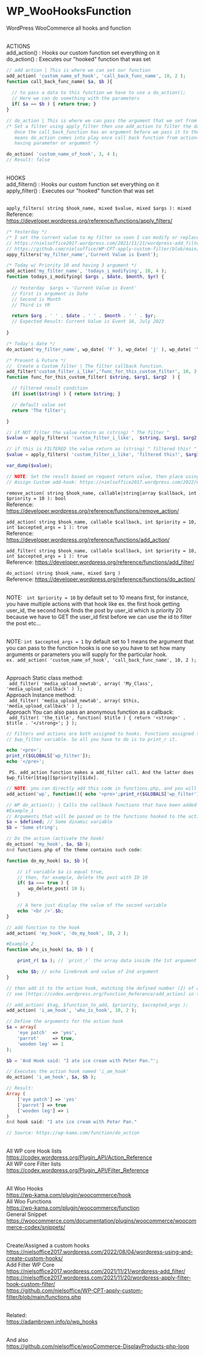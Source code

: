 # WP_WooHooksFunction
WordPress WooCommerce all hooks and function 

<br /> ACTIONS
<br /> add_action() : Hooks our custom function set everything on it
<br /> do_action() : Executes our "hooked" function that was set 
```PHP
// add action | This is where we can set our function 
add_action( 'custom_name_of_hook', 'call_back_func_name', 10, 2 );
function call_back_func_name( $a, $b ){
   
  // to pass a data to this function we have to use a do_action();
  // Here we can do something with the parameters
  if( $a == $b ) { return true; }
}

// do_action | This is where we can pass the argument that we set from our custom hooks
/* Set a filter using apply_filter then use add_action to filter the data and use do_action   
   Once the call_back_function has an argument before we pass it to the action 
   means do_action comes into play once call back function from action('apply_filter_name','call_back_function') 
   having parameter or argument */

do_action( 'custom_name_of_hook', 3, 4 );
// Result: false
```
<br /> HOOKS
<br /> add_filtern() : Hooks our custom function set everything on it
<br /> apply_filter() : Executes our "hooked" function that was set 

<br /> ``` apply_filters( string $hook_name, mixed $value, mixed $args ): mixed ```
<br /> Reference: https://developer.wordpress.org/reference/functions/apply_filters/

```PHP
/* Yesterday */
/* I set the current value to my filter so soon I can modify or replace */
// https://nielsoffice2017.wordpress.com/2021/11/21/wordpress-add_filter/
// https://github.com/nielsoffice/WP-CPT-apply-custom-filter/blob/main/functions.php
appy_filters('my_filter_name','Current Value is Event');

/* Today w/ Priority 10 and having 3 argument */
add_action('my_filter_name', 'todays_i_modifying', 10, 4 );
function todays_i_modifying( $args , $date, $month, $yr) {
 
  // Yesterday  $args = 'Current Value is Event'
  // First is argument is Date
  // Second is Month
  // Third is YR

  return $arg . ' ' . $date . ' ' . $month . ' ' . $yr;
  // Expected Result: Current Value is Event 16, July 2023
  
}

/* Today's date */
do_action('my_filter_name', wp_date( 'F' ), wp_date( 'j' ), wp_date( 'Y' ));

/* Present & Future */
//  Create a Custom filter | The filter callback function.
add_filter('custom_filter_i_like','func_for_this_custom_filter', 10, 3 );
function func_for_this_custom_filter( $string, $arg1, $arg2  ) {

  // filtered result condition
  if( isset($string) ) { return $string; } 

  // default value set
  return 'The filter';

}

// if NOT filter the value return as (string) " The filter "
$value = apply_filters( 'custom_filter_i_like',  $string, $arg1, $arg2 );

// if this is FILTERED the value return as (string) " filtered this! "
$value = apply_filters( 'custom_filter_i_like', 'filtered this!', $arg1, $arg2 );

var_dump($value);

// NOTE: Set the result based on request return value, then place using hook 
// Assign Custom add-hook: https://nielsoffice2017.wordpress.com/2022/08/04/wordpress-using-and-create-custom-hooks/

```

``` remove_action( string $hook_name, callable|string|array $callback, int $priority = 10 ): bool ```
<br /> Reference: https://developer.wordpress.org/reference/functions/remove_action/

``` add_action( string $hook_name, callable $callback, int $priority = 10, int $accepted_args = 1 ): true ```
<br /> Reference: https://developer.wordpress.org/reference/functions/add_action/

``` add_filter( string $hook_name, callable $callback, int $priority = 10, int $accepted_args = 1 ): true ```
<br /> Reference: https://developer.wordpress.org/reference/functions/add_filter/

``` do_action( string $hook_name, mixed $arg ) ```
<br /> Reference: https://developer.wordpress.org/reference/functions/do_action/

<br /> NOTE: ```  int $priority = 10 ``` by default set to 10 means first, for instance, you have multiple actions with that hook
like ex. the first hook getting user_id, the second hook finds the post by user_id which is priority 20 because we have to GET the user_id first before 
we can use the id to filter the post etc...

<br /> NOTE: ``` int $accepted_args = 1 ``` by default set to 1 means the argument that you can pass to the function hooks is one
so you have to set how many arguments or parameters you will supply for the particular hook.
<br /> ``` ex. add_action( 'custom_name_of_hook', 'call_back_func_name', 10, 2 ); ```

<br /> Approach Static class method:
<br /> ```  add_filter( 'media_upload_newtab', array( 'My_Class', 'media_upload_callback' ) ); ```
<br /> Approach Instance method:
<br /> ```  add_filter( 'media_upload_newtab', array( $this, 'media_upload_callback' ) ); ```
<br /> Approach You can also pass an anonymous function as a callback:
<br /> ```  add_filter( 'the_title', function( $title ) { return '<strong>' . $title . '</strong>'; } ); ```
<br />


```PHP
// Filters and actions are both assigned to hooks. Functions assigned to hooks are stored in global
// $wp_filter variable. So all you have to do is to print_r it.

echo '<pre>';
print_r($GLOBALS['wp_filter']);
echo '</pre>';

```

```
 PS. add_action function makes a add_filter call. And the latter does $wp_filter[$tag][$priority][$idx].
```

```PHP
// NOTE: you can directly add this code in functions.php, and you will see a debug on your site:
add_action('wp', function(){ echo '<pre>';print_r($GLOBALS['wp_filter']); echo '</pre>';exit; } );
```

```PHP
// WP do_action(); | Calls the callback functions that have been added to an action hook.
#Example_1
// Arguments that will be passed on to the functions hooked to the action.
$a = $defined; // Some dinamic variable
$b = 'Some string';

// Do the action (activate the hook)
do_action( 'my_hook', $a, $b );
And functions.php of the theme contains such code:

function do_my_hook( $a, $b ){

	// if variable $a is equal true,
	// then, for example, delete the post with ID 10
	if( $a === true ) {
		wp_delete_post( 10 );
	}

	// A here just display the value of the second variable
	echo '<br />'.$b;
}

// add function to the hook
add_action( 'my_hook', 'do_my_hook', 10, 2 );

#Example_2
function who_is_hook( $a, $b ) {

	print_r( $a ); // `print_r` the array data inside the 1st argument

	echo $b; // echo linebreak and value of 2nd argument
}

// then add it to the action hook, matching the defined number (2) of arguments in do_action
// see [https://codex.wordpress.org/Function_Reference/add_action] in the Codex

// add_action( $tag, $function_to_add, $priority, $accepted_args );
add_action( 'i_am_hook', 'who_is_hook', 10, 2 );

// Define the arguments for the action hook
$a = array(
	'eye patch'  => 'yes',
	'parrot'     => true,
	'wooden leg' => 1
);

$b = 'And Hook said: "I ate ice cream with Peter Pan."';

// Executes the action hook named 'i_am_hook'
do_action( 'i_am_hook', $a, $b );

// Result:
Array (
	['eye patch'] => 'yes'
	['parrot'] => true
	['wooden leg'] => 1
)
And hook said: "I ate ice cream with Peter Pan."

// Source: https://wp-kama.com/function/do_action
```

<br /> All WP core Hook lists 
<br /> https://codex.wordpress.org/Plugin_API/Action_Reference
<br /> All WP core Filter lists
<br /> https://codex.wordpress.org/Plugin_API/Filter_Reference

<br /> All Woo Hooks
<br /> https://wp-kama.com/plugin/woocommerce/hook
<br /> All Woo Functions
<br /> https://wp-kama.com/plugin/woocommerce/function
<br /> General Snippet
<br /> https://woocommerce.com/documentation/plugins/woocommerce/woocommerce-codex/snippets/

<br /> Create/Assigned a custom hooks
<br /> https://nielsoffice2017.wordpress.com/2022/08/04/wordpress-using-and-create-custom-hooks/
<br /> Add Filter WP Core
<br /> https://nielsoffice2017.wordpress.com/2021/11/21/wordpress-add_filter/
<br /> https://nielsoffice2017.wordpress.com/2021/11/20/wordpress-apply-filter-hook-custom-filter/
<br /> https://github.com/nielsoffice/WP-CPT-apply-custom-filter/blob/main/functions.php

<br /> Related:
<br /> https://adambrown.info/p/wp_hooks

<br /> And also 
<br /> https://github.com/nielsoffice/wooCommerce-DisplayProducts-php-loop

